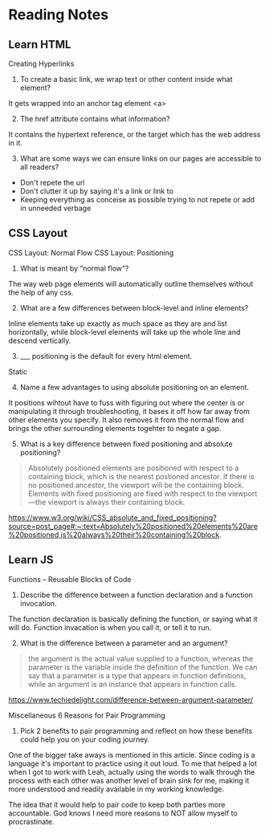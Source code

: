 # Reading Notes

## Learn HTML
Creating Hyperlinks

1. To create a basic link, we wrap text or other content inside what element?

It gets wrapped into an anchor tag element \<a>

2. The href attribute contains what information?

It contains the hypertext reference, or the target which has the web address in it.

3. What are some ways we can ensure links on our pages are accessible to all readers?

- Don't repete the url
- Don't clutter it up by saying it's a link or link to
- Keeping everything as conceise as possible trying to not repete or add in unneeded verbage

## CSS Layout
CSS Layout: Normal Flow CSS Layout: Positioning

1. What is meant by “normal flow”?

The way web page elements will automatically outline themselves without the help of any css.

2. What are a few differences between block-level and inline elements?

Inline elements take up exactly as much space as they are and list horizontally, while block-level elements will take up the whole line and descend vertically.

3. ___ positioning is the default for every html element.

Static

4. Name a few advantages to using absolute positioning on an element.

It positions wihtout have to fuss with figuring out where the center is or manipulating it through troubleshooting, it bases it off how far away from other elements you specify. It also removes it from the normal flow and brings the other surrounding elements togehter to negate a gap. 

5. What is a key difference between fixed positioning and absolute positioning?

> Absolutely positioned elements are positioned with respect to a containing block, which is the nearest postioned ancestor. If there is no positioned ancestor, the viewport will be the containing block. Elements with fixed positioning are fixed with respect to the viewport—the viewport is always their containing block.

https://www.w3.org/wiki/CSS_absolute_and_fixed_positioning?source=post_page#:~:text=Absolutely%20positioned%20elements%20are%20positioned,is%20always%20their%20containing%20block.


## Learn JS
Functions – Reusable Blocks of Code

1. Describe the difference between a function declaration and a function invocation.

The function declaration is basically defining the function, or saying what it will do. Function invacation is when you call it, or tell it to run.


2. What is the difference between a parameter and an argument?

> the argument is the actual value supplied to a function, whereas the parameter is the variable inside the definition of the function. We can say that a parameter is a type that appears in function definitions, while an argument is an instance that appears in function calls.

https://www.techiedelight.com/difference-between-argument-parameter/

Miscellaneous
6 Reasons for Pair Programming

1. Pick 2 benefits to pair programming and reflect on how these benefits could help you on your coding journey.

One of the bigger take aways is mentioned in this article. Since coding is a language it's important to practice using it out loud. To me that helped a lot when I got to work with Leah, actually using the words to walk through the process with each other was another level of brain sink for me, making it more understood and readily available in my working knowledge. 

The idea that it would help to pair code to keep both parties more accountable. God knows I need more reasons to NOT allow myself to procrastinate. 